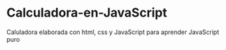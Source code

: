 # Calculadora-en-JavaScript
Caluladora elaborada con html, css y JavaScript para aprender JavaScript puro
